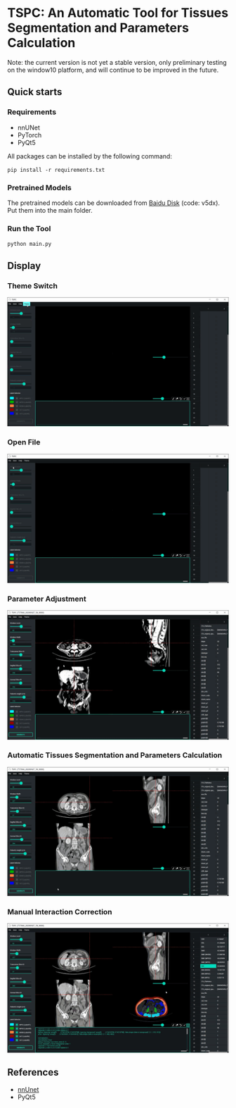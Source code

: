 # TSPC: An Automatic Tool for Tissues Segmentation and Parameters Calculation

Note: the current version is not yet a stable version, only preliminary testing on the window10 platform, and will continue to be improved in the future.

## Quick starts

### Requirements
- nnUNet
- PyTorch
- PyQt5

All packages can be installed by the following command:
```
pip install -r requirements.txt
```

### Pretrained Models
The pretrained models can be downloaded from [Baidu Disk](https://pan.baidu.com/s/1mZAOUanQPBp6GMh8olZDTA) (code: v5dx). Put them into the main folder.

### Run the Tool
```
python main.py
```

## Display

### Theme Switch
![theme](Gifs/theme.gif)

### Open File
![file](Gifs/file.gif)

### Parameter Adjustment
![select](Gifs/select.gif)

### Automatic Tissues Segmentation and Parameters Calculation
![generate](Gifs/generate.gif)

### Manual Interaction Correction
![refine](Gifs/refine.gif)

## References
- [nnUnet](https://github.com/MIC-DKFZ/nnunet)
- PyQt5